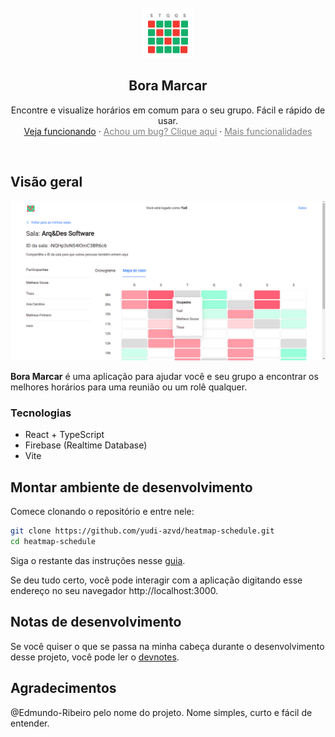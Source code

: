 <!-- README original -->
<!-- https://github.com/othneildrew/Best-README-Template -->
<!-- RAW https://raw.githubusercontent.com/othneildrew/Best-README-Template/master/README.md -->
<br />
<div align="center">
  <a href="https://github.com/othneildrew/Best-README-Template">
    <img src="src/logo.svg" alt="Logo" width="80" height="80">
  </a>

  <h2 align="center">Bora Marcar</h2>

  <p align="center">
    Encontre e visualize horários em comum para o seu grupo. Fácil e rápido de usar.
    <br />
    <a href="https://boramarcar.vercel.app">Veja funcionando</a>
    ·
    <a style="pointer-events: none; display: inline-block; color: grey;" href="#">
      Achou um bug? Clique aqui</a>
    ·
    <a style="pointer-events: none; display: inline-block; color: grey;" href="#">
      Mais funcionalidades</a>
  </p>
</div>

<br />

## Visão geral

![Bora Marcar](docs/app-screenshot.png)

**Bora Marcar** é uma aplicação para ajudar você e seu grupo a encontrar os
melhores horários para uma reunião ou um rolê qualquer.

### Tecnologias

- React + TypeScript
- Firebase (Realtime Database)
- Vite

## Montar ambiente de desenvolvimento

Comece clonando o repositório e entre nele:

```sh
git clone https://github.com/yudi-azvd/heatmap-schedule.git
cd heatmap-schedule
```

Siga o restante das instruções nesse [guia](/docs/setup-dev-environment.md).

Se deu tudo certo, você pode interagir com a aplicação digitando esse endereço
no seu navegador http://localhost:3000.

## Notas de desenvolvimento

Se você quiser o que se passa na minha cabeça durante o desenvolvimento desse
projeto, você pode ler o [devnotes](./docs/devnotes.md).

## Agradecimentos

@Edmundo-Ribeiro pelo nome do projeto. Nome simples, curto e fácil de entender.
